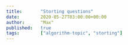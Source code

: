 ```yaml
---
title:       "Storting questions"
date:        2020-05-27T03:00:00+00:00
author:      "Max"
published:   true
tags:        ["algorithm-topic", "storting"]
---
```

